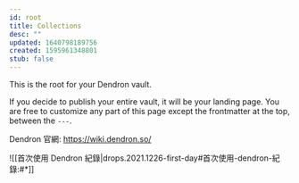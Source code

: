 ```yaml
---
id: root
title: Collections
desc: ""
updated: 1640798189756
created: 1595961348801
stub: false
---
```


This is the root for your Dendron vault.

If you decide to publish your entire vault, it will be your landing page. You are free to customize any part of this page except the frontmatter at the top, between the `---`.

Dendron 官網: https://wiki.dendron.so/

![[首次使用 Dendron 紀錄|drops.2021.1226-first-day#首次使用-dendron-紀錄:#*]]
